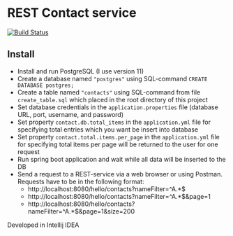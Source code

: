 # **REST Contact service**

[![Build Status](https://travis-ci.com/OlegKliuchnyk/RestContactService.svg?branch=master)](https://travis-ci.com/OlegKliuchnyk/RestContactService)

## Install

* Install and run PostgreSQL (I use version 11)
* Create a database named `"postgres"` using SQL-command `CREATE DATABASE postgres;`
* Create a table named `"contacts"` using SQL-command from file `create_table.sql` which placed in the root directory of this project
* Set database credentials in the `application.properties` file (database URL, port, username, and password)
* Set property `contact.db.total_items` in the `application.yml` file for specifying total entries which you want be insert into database
* Set property `contact.total.items.per_page` in the `application.yml` file for specifying total items per page will be returned to the user for one request
* Run spring boot application and wait while all data will be inserted to the DB
* Send a request to a REST-service via a web browser or using Postman. Requests have to be in the following format:
  * http://localhost:8080/hello/contacts?nameFilter=^A.*$
  * http://localhost:8080/hello/contacts?nameFilter=^A.*$&page=1
  * http://localhost:8080/hello/contacts?nameFilter=^A.*$&page=1&size=200 
  
Developed in Intellij IDEA 